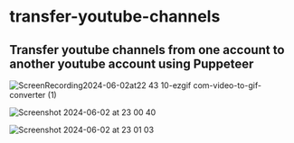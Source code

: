 # transfer-youtube-channels
## Transfer youtube channels from one account to another youtube account using Puppeteer

![ScreenRecording2024-06-02at22 43 10-ezgif com-video-to-gif-converter (1)](https://github.com/tymoyato/transfer-youtube-channels/assets/20670658/a81d9adc-711e-4e32-bc89-7a2d78d2761f)



![Screenshot 2024-06-02 at 23 00 40](https://github.com/tymoyato/transfer-youtube-channels/assets/20670658/fe3b2327-9e5d-48e0-9cfd-79b68399ad4d)


![Screenshot 2024-06-02 at 23 01 03](https://github.com/tymoyato/transfer-youtube-channels/assets/20670658/4e542e89-e425-40cd-a836-7630f4e85dbc)
